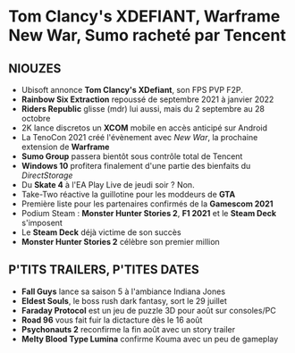 # Tom Clancy's XDEFIANT, Warframe New War, Sumo racheté par Tencent

## NIOUZES

- Ubisoft annonce **Tom Clancy's XDefiant**, son FPS PVP F2P.
- **Rainbow Six Extraction** repoussé de septembre 2021 à janvier 2022
- **Riders Republic** glisse (mdr) lui aussi, mais du 2 septembre au 28 octobre
- 2K lance discretos un **XCOM** mobile en accès anticipé sur Android
- La TenoCon 2021 créé l'évènement avec _New War_, la prochaine extension de **Warframe**
- **Sumo Group** passera bientôt sous contrôle total de Tencent
- **Windows 10** profitera finalement d'une partie des bienfaits du _DirectStorage_
- Du **Skate 4** à  l'EA Play Live de jeudi soir ? Non.
- Take-Two réactive la guillotine pour les moddeurs de **GTA**
- Première liste pour les partenaires confirmés de la **Gamescom 2021**
- Podium Steam : **Monster Hunter Stories 2**, **F1 2021** et le **Steam Deck** s'imposent
- Le **Steam Deck** déjà victime de son succès
- **Monster Hunter Stories 2** célèbre son premier million

## P'TITS TRAILERS, P'TITES DATES

- **Fall Guys** lance sa saison 5 à l'ambiance Indiana Jones
- **Eldest Souls**, le boss rush dark fantasy, sort le 29 juillet
- **Faraday Protocol** est un jeu de puzzle 3D pour août sur consoles/PC
- **Road 96** vous fait fuir la dictacture dès le 16 août 
- **Psychonauts 2** reconfirme la fin août avec un story trailer
- **Melty Blood Type Lumina** confirme Kouma avec un peu de gameplay
